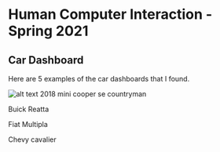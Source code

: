 # Human Computer Interaction - Spring 2021 
## Car Dashboard

Here are 5 examples of the car dashboards that I found. 

![alt text](https://www.automotiveaddicts.com/wp-content/uploads/2017/10/2018-mini-cooper-s-e-countryman-dashboard-5.jpg)
2018 mini cooper se countryman
 
Buick Reatta

 
Fiat Multipla

 
Chevy cavalier

